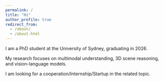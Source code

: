 ```yaml
---
permalink: /
title: "Hi"
author_profile: true
redirect_from: 
  - /about/
  - /about.html
---
```


I am a PhD student at the University of Sydney, graduating in 2026. 

My research focuses on multimodal understanding, 3D scene reasoning, and vision-language models.

I am looking for a cooperation/Internship/Startup in the related topic.

